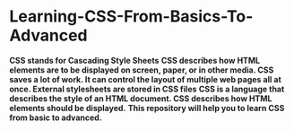 # Learning-CSS-From-Basics-To-Advanced
**CSS stands for Cascading Style Sheets**
**CSS describes how HTML elements are to be displayed on screen, paper, or in other media. CSS saves a lot of work. It can control the layout of multiple web pages all at once.
External stylesheets are stored in CSS files**
**CSS is a language that describes the style of an HTML document. CSS describes how HTML elements should be displayed.**
**This repository will help you to learn CSS from basic to advanced.**
